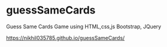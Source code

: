 # guessSameCards
Guess Same Cards Game using HTML,css,js Bootstrap, JQuery

https://nikhil035785.github.io/guessSameCards/
